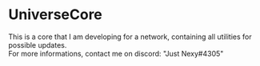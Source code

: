 # UniverseCore
This is a core that I am developing for a network, containing all utilities for possible updates.
<br>
For more informations, contact me on discord: "Just Nexy#4305"
